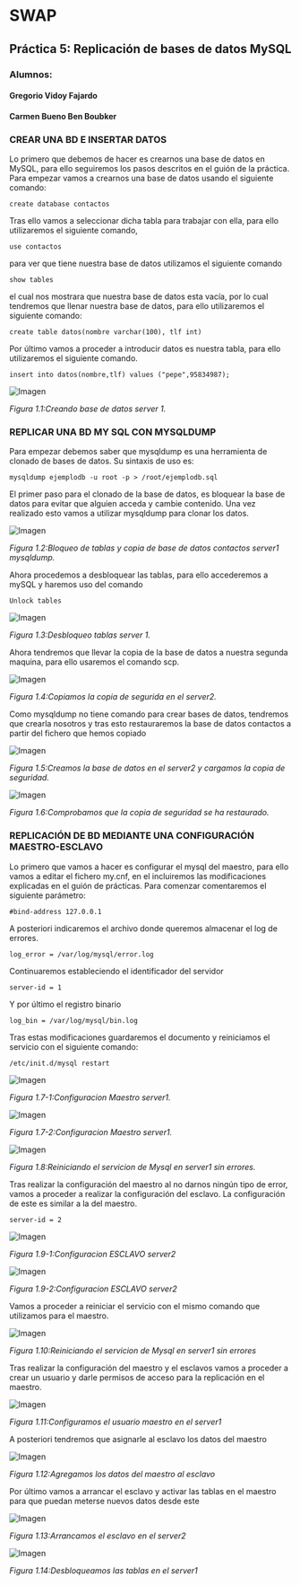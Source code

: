 # SWAP #
## Práctica 5: Replicación de bases de datos MySQL ##
### Alumnos: ###

#### Gregorio Vidoy Fajardo  ####

#### Carmen Bueno Ben Boubker  ####

### CREAR UNA BD E INSERTAR DATOS  ###

Lo primero que debemos de hacer es crearnos una base de datos en MySQL, para ello seguiremos los pasos descritos en el guión de la práctica.
Para empezar vamos a crearnos una base de datos usando el siguiente comando:

```
create database contactos
```

Tras ello vamos a seleccionar dicha tabla para trabajar con ella, para ello utilizaremos el siguiente comando,
```
use contactos
```
para ver que tiene nuestra base de datos utilizamos el siguiente comando
```
show tables
```
el cual nos mostrara que nuestra base de datos esta vacía, por lo cual tendremos que llenar nuestra base de datos, para ello utilizaremos el siguiente comando:
```
create table datos(nombre varchar(100), tlf int)
```
Por último vamos a proceder a introducir datos es nuestra tabla, para ello utilizaremos el siguiente comando.
```
insert into datos(nombre,tlf) values ("pepe",95834987);
```
![Imagen][1.1]

*Figura 1.1:Creando base de datos server 1.*

### REPLICAR UNA BD MY SQL CON MYSQLDUMP ###


Para empezar debemos saber que mysqldump es una herramienta de clonado de bases de datos. Su sintaxis de uso es:
```
mysqldump ejemplodb -u root -p > /root/ejemplodb.sql
```
El primer paso para el clonado de la base de datos, es bloquear la base de datos para evitar que alguien acceda y cambie contenido. Una vez realizado esto vamos a utilizar mysqldump para clonar los datos.

![Imagen][1.2]

*Figura 1.2:Bloqueo de tablas y copia de base de datos contactos server1 mysqldump.*


Ahora procedemos a desbloquear las tablas, para ello accederemos a mySQL y haremos uso del comando
```
Unlock tables
```

![Imagen][1.3]

*Figura 1.3:Desbloqueo tablas server 1.*

Ahora tendremos que llevar la copia de la base de datos a nuestra segunda maquina, para ello usaremos el comando scp.


![Imagen][1.4]

*Figura 1.4:Copiamos la copia de segurida en el server2.*


Como mysqldump no tiene comando para crear bases de datos, tendremos que crearla nosotros y tras esto restauraremos la base de datos contactos a partir del fichero que hemos copiado


![Imagen][1.5]

*Figura 1.5:Creamos la base de datos en el server2 y cargamos la copia de seguridad.*

![Imagen][1.6]

*Figura 1.6:Comprobamos que la copia de seguridad se ha restaurado.*

### REPLICACIÓN DE BD MEDIANTE UNA CONFIGURACIÓN MAESTRO-ESCLAVO ###

Lo primero que vamos a hacer es configurar el mysql del maestro, para ello vamos a editar el fichero my.cnf, en el incluiremos las modificaciones explicadas en el guión de prácticas.
Para comenzar comentaremos el siguiente parámetro:
```
#bind-address 127.0.0.1
```
A posteriori indicaremos el archivo donde queremos almacenar el log de errores.
```
log_error = /var/log/mysql/error.log
```
Continuaremos estableciendo el identificador del servidor
```
server-id = 1
```
Y por último el registro binario
```
log_bin = /var/log/mysql/bin.log
```

Tras estas modificaciones guardaremos el documento y reiniciamos el servicio con el siguiente comando:
```
/etc/init.d/mysql restart
```
![Imagen][1.7-2]

*Figura 1.7-1:Configuracion Maestro server1.*

![Imagen][1.7-1]

*Figura 1.7-2:Configuracion Maestro server1.*

![Imagen][1.8]

*Figura 1.8:Reiniciando el servicion de Mysql en server1 sin errores.*

Tras realizar la configuración del maestro al no darnos ningún tipo de error, vamos a proceder a realizar la configuración del esclavo.
La configuración de este es similar a la del maestro.
```
server-id = 2
```

![Imagen][1.9-2]

*Figura 1.9-1:Configuracion ESCLAVO server2*

![Imagen][1.9-1]

*Figura 1.9-2:Configuracion ESCLAVO server2*


Vamos a proceder a reiniciar el servicio con el mismo comando que utilizamos para el maestro.

![Imagen][1.10]

*Figura 1.10:Reiniciando el servicion de Mysql en server1 sin errores*


Tras realizar la configuración del maestro y el esclavos vamos a proceder a crear un usuario y darle permisos de acceso para la replicación en el maestro.


![Imagen][1.11]

*Figura 1.11:Configuramos el usuario maestro en el server1*

A posteriori tendremos que asignarle al esclavo los datos del maestro

![Imagen][1.12]

*Figura 1.12:Agregamos los datos del maestro al esclavo*

Por último vamos a arrancar el esclavo y activar las tablas en el maestro para que puedan meterse nuevos datos desde este

![Imagen][1.13]

*Figura 1.13:Arrancamos el esclavo en el server2*


![Imagen][1.14]

*Figura 1.14:Desbloqueamos las tablas en el server1*



[1.1]: Imagenes/1.png
[1.2]: Imagenes/2.png
[1.3]: Imagenes/3.png
[1.4]: Imagenes/4.png
[1.5]: Imagenes/5.png
[1.6]: Imagenes/6.png
[1.7-1]: Imagenes/7-1.png
[1.7-2]: Imagenes/7-2.png
[1.8]: Imagenes/8.png
[1.9-1]: Imagenes/9-1.png
[1.9-2]: Imagenes/9-2.png
[1.10]: Imagenes/10.png
[1.11]: Imagenes/11.png
[1.12]: Imagenes/12.png
[1.13]: Imagenes/13.png
[1.14]: Imagenes/14.png
